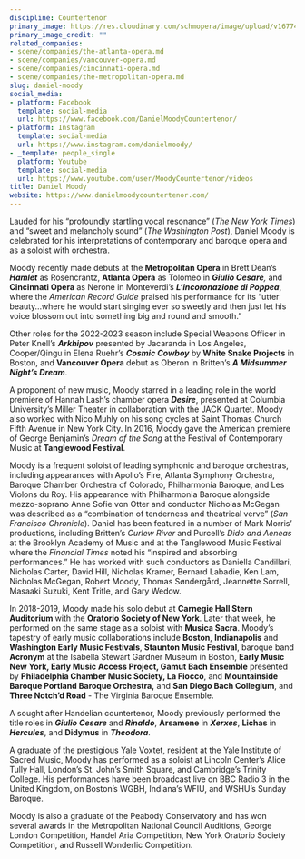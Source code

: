 ```yaml
---
discipline: Countertenor
primary_image: https://res.cloudinary.com/schmopera/image/upload/v1677439710/media/2023/02/Daniel_Moody_jhwcaz.jpg
primary_image_credit: ""
related_companies:
- scene/companies/the-atlanta-opera.md
- scene/companies/vancouver-opera.md
- scene/companies/cincinnati-opera.md
- scene/companies/the-metropolitan-opera.md
slug: daniel-moody
social_media:
- platform: Facebook
  template: social-media
  url: https://www.facebook.com/DanielMoodyCountertenor/
- platform: Instagram
  template: social-media
  url: https://www.instagram.com/danielmoody/
- _template: people_single
  platform: Youtube
  template: social-media
  url: https://www.youtube.com/user/MoodyCountertenor/videos
title: Daniel Moody
website: https://www.danielmoodycountertenor.com/
---
```

Lauded for his “profoundly startling vocal resonance” (_The New York Times_) and “sweet and melancholy sound” (_The Washington Post_), Daniel Moody is celebrated for his interpretations of contemporary and baroque opera and as a soloist with orchestra.

Moody recently made debuts at the **Metropolitan Opera** in Brett Dean’s **_Hamlet_** as Rosencrantz, **Atlanta Opera** as Tolomeo in **_Giulio Cesare_**_,_ and **Cincinnati Opera** as Nerone in Monteverdi’s **_L’incoronazione di Poppea_**, where the _American Record Guide_ praised his performance for its “utter beauty…where he would start singing ever so sweetly and then just let his voice blossom out into something big and round and smooth.”

Other roles for the 2022-2023 season include Special Weapons Officer in Peter Knell’s **_Arkhipov_** presented by Jacaranda in Los Angeles, Cooper/Qingu in Elena Ruehr’s **_Cosmic Cowboy_** by **White Snake Projects** in Boston, and **Vancouver Opera** debut as Oberon in Britten’s **_A Midsummer Night’s Dream_**.

A proponent of new music, Moody starred in a leading role in the world premiere of Hannah Lash’s chamber opera **_Desire_**, presented at Columbia University’s Miller Theater in collaboration with the JACK Quartet. Moody also worked with Nico Muhly on his song cycles at Saint Thomas Church Fifth Avenue in New York City. In 2016, Moody gave the American premiere of George Benjamin’s _Dream of the Song_ at the Festival of Contemporary Music at **Tanglewood Festival**.

Moody is a frequent soloist of leading symphonic and baroque orchestras, including appearances with Apollo’s Fire, Atlanta Symphony Orchestra, Baroque Chamber Orchestra of Colorado, Philharmonia Baroque, and Les Violons du Roy. His appearance with Philharmonia Baroque alongside mezzo-soprano Anne Sofie von Otter and conductor Nicholas McGegan was described as a “combination of tenderness and theatrical verve” (_San Francisco Chronicle_). Daniel has been featured in a number of Mark Morris’ productions, including Britten’s _Curlew River_ and Purcell’s _Dido and Aeneas_ at the Brooklyn Academy of Music and at the Tanglewood Music Festival where the _Financial Times_ noted his “inspired and absorbing performances.” He has worked with such conductors as Daniella Candillari, Nicholas Carter, David Hill, Nicholas Kramer, Bernard Labadie, Ken Lam, Nicholas McGegan, Robert Moody, Thomas Søndergård, Jeannette Sorrell, Masaaki Suzuki, Kent Tritle, and Gary Wedow.

In 2018-2019, Moody made his solo debut at **Carnegie Hall Stern Auditorium** with the **Oratorio Society of New York**. Later that week, he performed on the same stage as a soloist with **Musica Sacra**. Moody’s tapestry of early music collaborations include **Boston**, **Indianapolis** and **Washington Early Music Festivals**, **Staunton Music Festival**, baroque band **Acronym** at the Isabella Stewart Gardner Museum in Boston, **Early Music New York, Early Music Access Project, Gamut Bach Ensemble** presented by **Philadelphia Chamber Music Society, La Fiocco**, and **Mountainside Baroque Portland Baroque Orchestra,** and **San Diego Bach Collegium**, and **Three Notch’d Road** - The Virginia Baroque Ensemble.

A sought after Handelian countertenor, Moody previously performed the title roles in **_Giulio Cesare_** and **_Rinaldo_**, **Arsamene** in **_Xerxes_**, **Lichas** in **_Hercules_**, and **Didymus** in **_Theodora_**.

A graduate of the prestigious Yale Voxtet, resident at the Yale Institute of Sacred Music, Moody has performed as a soloist at Lincoln Center’s Alice Tully Hall, London’s St. John’s Smith Square, and Cambridge’s Trinity College. His performances have been broadcast live on BBC Radio 3 in the United Kingdom, on Boston’s WGBH, Indiana’s WFIU, and WSHU’s Sunday Baroque.

Moody is also a graduate of the Peabody Conservatory and has won several awards in the Metropolitan National Council Auditions, George London Competition, Handel Aria Competition, New York Oratorio Society Competition, and Russell Wonderlic Competition.